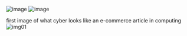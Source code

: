 ![image](https://github.com/EmilianoCabral/E-commerce-webside-template/assets/145997720/78cc6096-7cea-482a-bcb4-0bb7f55d9253)
![image](https://github.com/EmilianoCabral/E-commerce-webside-template/assets/145997720/ef3134ec-0eaa-40df-b54a-065703174be1)

first image of what cyber looks like an e-commerce article in computing
![img01](https://github.com/EmilianoCabral/E-commerce-webside-template/assets/145997720/a0334a32-22e5-408d-a05d-594e0928b4c8)
